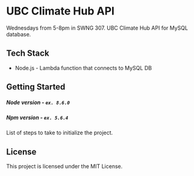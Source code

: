 # UBC Climate Hub API

Wednesdays from 5-8pm in SWNG 307.
UBC Climate Hub API for MySQL database.

## Tech Stack
- Node.js - Lambda function that connects to MySQL DB

## Getting Started
##### Node version - `ex. 8.6.0`
##### Npm version - `ex. 5.6.4`
List of steps to take to initialize the project.

## License
This project is licensed under the MIT License.
